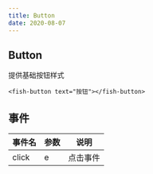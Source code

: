 ```yaml
---
title: Button
date: 2020-08-07
---
```


## Button

提供基础按钮样式

```
<fish-button text="按钮"></fish-button>
```

<h2>事件</h2>

|  事件名   | 参数  | 说明 |
|  ----  | ----  | ---- |
| click  |  e  | 点击事件 |

